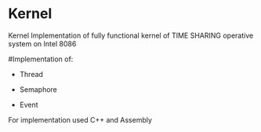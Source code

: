 # Kernel
Kernel Implementation of fully functional kernel of TIME SHARING operative system on Intel 8086

#Implementation of:

- Thread 

- Semaphore

- Event

For implementation used C++ and Assembly
